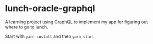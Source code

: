 # lunch-oracle-graphql
A learning project using GraphQL to implement my app for figuring out where to go to lunch.

Start with `yarn install` and then `yarn start`
